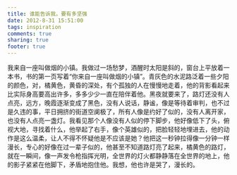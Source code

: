 ```yaml
---
title: 谁能告诉我，要有多坚强
date: 2012-8-31 15:51:00
tags: inspiration
comments: true
sharing: true
footer: true
---
```


我来自一座叫做烟的小镇。我做过一场愁梦，酒醒时太阳是斜的，窗台上平放着一本书，书的第一页写着“你来自一座叫做烟的小镇”。青灰色的水泥路泛着一些夕阳的颜色，对，橘黄色，黄昏的深处，有个孤独的人在慢慢地走着，他的背影看起来比实际身高要高出许多，多多少少一直在陪伴着他。黑夜就要来了，路灯还没有人点亮，远方，晚霞逐渐变成了黑色，没有人说话，静谧，像是等待着审判，也不过是久违的事，平日拥挤的街道空阒极了，所有人像是约好了似的，没有人离开家，也没有人点亮一盏灯。我看见那个人像没有人似的停下脚步，他好像低下了头，俯视大地，寻找着什么，他举起了右手，像个英雄似的，把脸轻轻地埋进去，他的动作是这么温柔，让人不得不怀疑他是不应该是她？他把这一秒钟拉得像一分钟一样漫长，专心的好像在过一辈子似的，他甚至不知道路灯亮了起来，橘黄色的路灯，就在一瞬间，像一声发令枪指挥光明，全世界的灯火都静静落在全世界的地上，他的影子紧紧在他脚下，矛盾地抱住他。我想，他也许是哭了，漫长的。